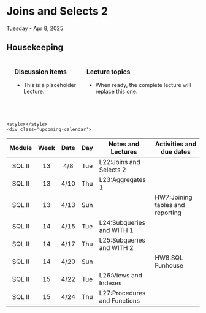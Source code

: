 # Joins and Selects 2

Tuesday - Apr 8, 2025

## Housekeeping

<div class="columns">

<div class="column" width="9%">

</div>

<div class="column" width="45%">

### Discussion items

- This is a placeholder Lecture.

</div>

<div class="column" width="40%">

### Lecture topics

- When ready, the complete lecture will replace this one.

</div>

</div>

<div style="margin-top:25px">

 

</div>

    <style></style>
    <div class='upcoming-calendar'>

| Module | Week | Date | Day | Notes and Lectures | Activities and due dates |
|:--:|:--:|:--:|:--:|----|----|
| SQL II | 13 | 4/8 | Tue | L22:Joins and Selects 2 |  |
| SQL II | 13 | 4/10 | Thu | L23:Aggregates 1 |  |
| SQL II | 13 | 4/13 | Sun |  | HW7:Joining tables and reporting |
| SQL II | 14 | 4/15 | Tue | L24:Subqueries and WITH 1 |  |
| SQL II | 14 | 4/17 | Thu | L25:Subqueries and WITH 2 |  |
| SQL II | 14 | 4/20 | Sun |  | HW8:SQL Funhouse |
| SQL II | 15 | 4/22 | Tue | L26:Views and Indexes |  |
| SQL II | 15 | 4/24 | Thu | L27:Procedures and Functions |  |

</div>
